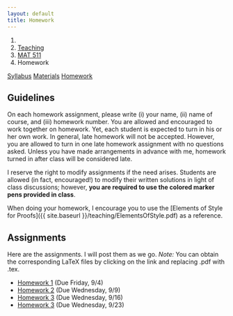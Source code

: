 ```yaml
---
layout: default
title: Homework
---
```

<ol class="breadcrumb">
  <li><a href="/"><i class="fa fa-home"></i></a></li>
  <li><a href="/teaching/">Teaching</a></li>
  <li><a href="/teaching/mat511f15">MAT 511</a></li>
  <li class="active">Homework</li>
</ol>

<div class="row">
<div class="col-xs-12">
<div class="btn-group btn-group-justified">
<a class="btn btn-default btn-success" href="{{site.baseurl}}/teaching/mat511f15/syllabus/">Syllabus</a>
<a class="btn btn-default btn-primary" href="{{site.baseurl}}/teaching/mat511f15/materials/">Materials</a>
<a class="btn btn-default btn-warning" href="{{site.baseurl}}/teaching/mat511f15/homework/">Homework</a>
</div>
</div>
</div>

## Guidelines ##
On each homework assignment, please write (i) your name, (ii) name of course, and (iii) homework number. You are allowed and encouraged to work together on homework. Yet, each student is expected to turn in his or her own work. In general, late homework will not be accepted. However, you are allowed to turn in one late homework assignment with no questions asked. Unless you have made arrangements in advance with me, homework turned in after class will be considered late.

I reserve the right to modify assignments if the need arises. Students are allowed (in fact, encouraged!) to modify their written solutions in light of class discussions; however, **you are required to use the colored marker pens provided in class**.

When doing your homework, I encourage you to use the [Elements of Style for Proofs]({{ site.baseurl }}/teaching/ElementsOfStyle.pdf) as a reference.

## Assignments ##
Here are the assignments.  I will post them as we go. *Note:* You can obtain the corresponding LaTeX files by clicking on the link and replacing .pdf with .tex.
<ul class="fa-ul">
  <li><i class="fa fa-file-pdf-o"></i> <a href="{{ site.baseurl }}/teaching/mat511f15/511HW1.pdf">Homework 1</a> (Due Friday, 9/4)</li>
  <li><i class="fa fa-file-pdf-o"></i> <a href="{{ site.baseurl }}/teaching/mat511f15/511HW2.pdf">Homework 2</a> (Due Wednesday, 9/9)</li>
  <li><i class="fa fa-file-pdf-o"></i> <a href="{{ site.baseurl }}/teaching/mat511f15/511HW3.pdf">Homework 3</a> (Due Wednesday, 9/16)</li>
  <li><i class="fa fa-file-pdf-o"></i> <a href="{{ site.baseurl }}/teaching/mat511f15/511HW4.pdf">Homework 3</a> (Due Wednesday, 9/23)</li>
</ul>
